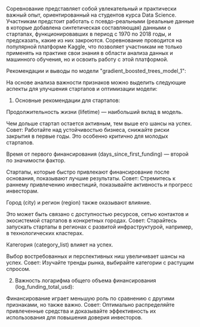 Соревнование представляет собой увлекательный и практически важный опыт, ориентированный на студентов курса Data Science. 
Участникам предстоит работать с псевдо-реальными (реальные данные в которые добавлена синтетическая составляющая) данными о стартапах, функционировавших в период с 1970 по 2018 годы, и предсказать, какие из них закроются. 
Соревнование проводится на популярной платформе Kaggle, что позволяет участникам не только применять на практике свои знания в области анализа данных и машинного обучения, но и освоить работу с этой платформой.



Рекомендации и выводы по модели "gradient_boosted_trees_model_1":

На основе анализа важности признаков можно выделить следующие аспекты для улучшения стартапов и оптимизации модели:

1. Основные рекомендации для стартапов:

Продолжительность жизни (lifetime) — наибольший вклад в модель.

Чем дольше стартап остается активным, тем выше его шансы на успех.
Совет: Работайте над устойчивостью бизнеса, снижайте риски закрытия в первые годы. Это особенно критично для молодых стартапов.

Время от первого финансирования (days_since_first_funding) — второй по значимости фактор.

Стартапы, которые быстро привлекают финансирование после основания, показывают лучшие результаты.
Совет: Стремитесь к раннему привлечению инвестиций, показывайте активность и прогресс инвесторам.

Город (city) и регион (region) также оказывают влияние.

Это может быть связано с доступностью ресурсов, сетью контактов и экосистемой стартапов в конкретных городах.
Совет: Старайтесь запускать стартапы в регионах с развитой инфраструктурой, например, в технологических кластерах.

Категория (category_list) влияет на успех.

Выбор востребованных и перспективных ниш увеличивает шансы на успех.
Совет: Изучайте тренды рынка, выбирайте категории с растущим спросом.

2. Важность логарифма общего объема финансирования (log_funding_total_usd):

Финансирование играет меньшую роль по сравнению с другими признаками, но также важно.
Совет: Оптимально распределяйте привлеченные средства и доказывайте эффективность их использования для повышения доверия инвесторов.
